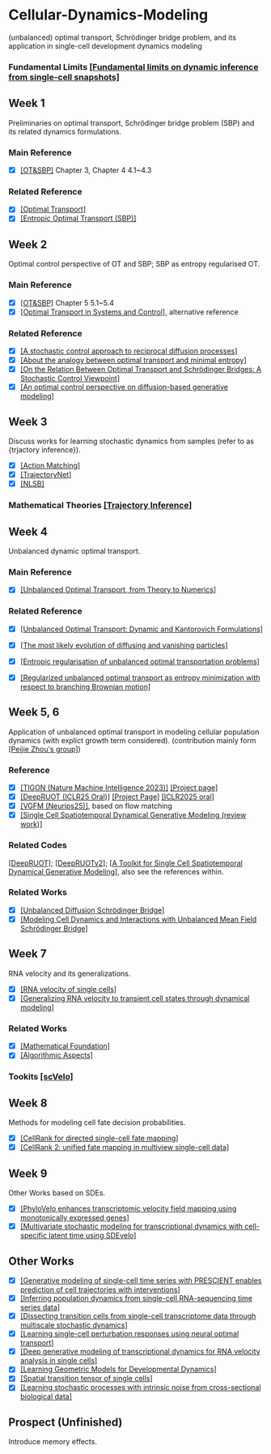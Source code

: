 # Cellular-Dynamics-Modeling
(unbalanced) optimal transport,  Schrödinger bridge problem, and its application in single-cell development dynamics modeling
### Fundamental Limits [[Fundamental limits on dynamic inference from single-cell snapshots]](https://www.pnas.org/doi/10.1073/pnas.1714723115)

## Week 1
Preliminaries on optimal transport, Schrödinger bridge problem (SBP) and its related dynamics formulations.
### Main Reference
- [x] [[OT&SBP]](https://github.com/RobinLufdu/Cellular-Dynamics-Modeling/blob/main/OT%26SBP/Modeling%20and%20control%20of%20collective%20dynamics%20From%20Schroedinger%20bridges%20to%20Optimal%20Mass%20Transport.pdf) Chapter 3, Chapter 4 4.1~4.3

### Related Reference
- [x] [[Optimal Transport]](https://www.damtp.cam.ac.uk/research/cia/files/teaching/Optimal_Transport_Notes.pdf)
- [x] [[Entropic Optimal Transport (SBP)]](https://www.math.columbia.edu/~mnutz/docs/EOT_lecture_notes.pdf)

## Week 2
Optimal control perspective of OT and SBP; SBP as entropy regularised OT.
### Main Reference
- [x] [[OT&SBP]](https://github.com/RobinLufdu/Cellular-Dynamics-Modeling/blob/main/OT%26SBP/Modeling%20and%20control%20of%20collective%20dynamics%20From%20Schroedinger%20bridges%20to%20Optimal%20Mass%20Transport.pdf) Chapter 5 5.1~5.4
- [x] [[Optimal Transport in Systems and Control]](https://www.annualreviews.org/content/journals/10.1146/annurev-control-070220-100858), alternative reference
### Related Reference
- [x] [[A stochastic control approach to reciprocal diffusion processes]](https://link.springer.com/article/10.1007/BF01442404)
- [x] [[About the analogy between optimal transport and minimal entropy]](https://arxiv.org/abs/1510.08230)
- [x] [[On the Relation Between Optimal Transport and Schrödinger Bridges: A Stochastic Control Viewpoint]](https://arxiv.org/abs/1412.4430)
- [x] [[An optimal control perspective on diffusion-based generative modeling]](https://arxiv.org/abs/2211.01364)

## Week 3
Discuss works for learning stochastic dynamics from samples (refer to as {trjactory inference}).
- [x] [[Action Matching]](https://openreview.net/pdf?id=E3BW8pG64Y)
- [x] [[TrajectoryNet]](https://arxiv.org/abs/2002.04461)
- [x] [[NLSB]](https://arxiv.org/abs/2204.04853)

### Mathematical Theories [[Trajectory Inference]](https://arxiv.org/abs/2102.09204)

## Week 4
Unbalanced dynamic optimal transport.
### Main Reference
- [x] [[Unbalanced Optimal Transport, from Theory to Numerics]](https://arxiv.org/abs/2211.08775)

### Related Reference
- [x] [[Unbalanced Optimal Transport: Dynamic and Kantorovich Formulations]](https://arxiv.org/abs/1508.05216)
- [x] [[The most likely evolution of diffusing and vanishing particles]](https://arxiv.org/abs/2108.02879)
- [x] [[Entropic regularisation of unbalanced optimal transportation problems]](https://arxiv.org/abs/2305.02410)
- [x] [[Regularized unbalanced optimal transport as entropy minimization with respect to branching Brownian motion]](https://arxiv.org/abs/2111.01666)  


## Week 5, 6
Application of unbalanced optimal transport in modeling cellular population dynamics (with explict growth term considered). (contribution mainly form [[Peijie Zhou's group]](https://cliffzhou92.github.io/))

### Reference
- [x] [[TIGON (Nature Machine Intelligence 2023)]](https://www.nature.com/articles/s42256-023-00763-w) [[Project page]](https://github.com/yutongo/TIGON)
- [x] [[DeepRUOT (ICLR25 Oral)]](https://arxiv.org/abs/2410.00844) [[Project Page]](https://github.com/zhenyiizhang/DeepRUOT) [[ICLR2025 oral]](https://iclr.cc/media/iclr-2025/Slides/31800_i2NXVyQ.pdf)
- [x] [[VGFM (Neurips25)]](https://arxiv.org/abs/2505.13413), based on flow matching
- [x] [[Single Cell Spatiotemporal Dynamical Generative Modeling (review work)]](https://www.mdpi.com/1099-4300/27/5/453) 

### Related Codes
[[DeepRUOT]](https://github.com/zhenyiizhang/DeepRUOT); [[DeepRUOTv2]](https://github.com/zhenyiizhang/DeepRUOTv2); [[A Toolkit for Single Cell Spatiotemporal Dynamical Generative Modeling]](https://github.com/zhenyiizhang/CytoBridge), also see the references within.

### Related Works
- [x] [[Unbalanced Diffusion Schrödinger Bridge]](https://arxiv.org/abs/2306.09099)
- [x] [[Modeling Cell Dynamics and Interactions with Unbalanced Mean Field Schrödinger Bridge]](https://arxiv.org/pdf/2505.11197)

## Week 7
RNA velocity and its generalizations.
- [x] [[RNA velocity of single cells]](https://www.nature.com/articles/s41586-018-0414-6)
- [x] [[Generalizing RNA velocity to transient cell states through dynamical modeling]](https://www.nature.com/articles/s41587-020-0591-3)

### Related Works
- [x] [[Mathematical Foundation]](https://www.biorxiv.org/content/10.1101/2020.09.19.304584v1)
- [x] [[Algorithmic Aspects]](https://arxiv.org/abs/2306.05707) 

### Tookits [[scVelo]](https://scvelo.readthedocs.io/en/stable/index.html)

## Week 8
Methods for modeling cell fate decision probabilities.
- [x] [[CellRank for directed single-cell fate mapping]](https://www.nature.com/articles/s41592-021-01346-6)
- [x] [[CellRank 2: unified fate mapping in multiview single-cell data]](https://www.nature.com/articles/s41592-024-02303-9)

## Week 9
Other Works based on SDEs.
- [x] [[PhyloVelo enhances transcriptomic velocity field mapping using monotonically expressed genes]](https://www.nature.com/articles/s41587-023-01887-5)
- [x] [[Multivariate stochastic modeling for transcriptional dynamics with cell-specific latent time using SDEvelo]](https://www.nature.com/articles/s41467-024-55146-5.pdf)

## Other Works
- [x] [[Generative modeling of single-cell time series with PRESCIENT enables prediction of cell trajectories with interventions]](https://www.nature.com/articles/s41467-021-23518-w)
- [x] [[Inferring population dynamics from single-cell RNA-sequencing time series data]](www.nature.com/articles/s41587-019-0088-0)
- [x] [[Dissecting transition cells from single-cell transcriptome data through multiscale stochastic dynamics]](https://www.nature.com/articles/s41467-021-25548-w)
- [x] [[Learning single-cell perturbation responses using neural optimal transport]](https://www.nature.com/articles/s41592-023-01969-x)
- [x] [[Deep generative modeling of transcriptional dynamics for RNA velocity analysis in single cells]](https://www.nature.com/articles/s41592-023-01994-w)
- [x] [[Learning Geometric Models for Developmental Dynamics]](https://journals.aps.org/prx/abstract/10.1103/8vpj-bj7d)
- [x] [[Spatial transition tensor of single cells]](https://www.nature.com/articles/s41592-024-02266-x)
- [x] [[Learning stochastic processes with intrinsic noise from cross-sectional biological data]](https://www.pnas.org/doi/10.1073/pnas.2420621122)

## Prospect (Unfinished)
Introduce memory effects.
